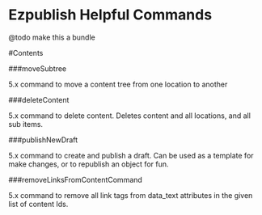 Ezpublish Helpful Commands
=============================

@todo make this a bundle

#Contents

###moveSubtree

5.x command to move a content tree from one location to another

###deleteContent

5.x command to delete content. Deletes content and all locations, and all sub items.

###publishNewDraft

5.x command to create and publish a draft. Can be used as a template for make changes, or to republish an object for fun.

###removeLinksFromContentCommand

5.x command to remove all link tags from data_text attributes in the given list of content Ids.
